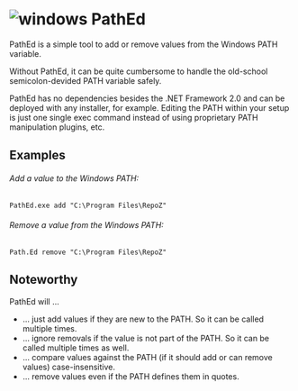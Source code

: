# ![windows][windows] PathEd

PathEd is a simple tool to add or remove values from the Windows PATH variable.

Without PathEd, it can be quite cumbersome to handle the old-school semicolon-devided PATH variable safely. 

PathEd has no dependencies besides the .NET Framework 2.0 and can be deployed with any installer, for example.
Editing the PATH within your setup is just one single exec command instead of using proprietary PATH manipulation plugins, etc.

## Examples
###### Add a value to the Windows PATH:
`PathEd.exe add "C:\Program Files\RepoZ"`

###### Remove a value from the Windows PATH:
`Path.Ed remove "C:\Program Files\RepoZ"`

## Noteworthy

PathEd will ...
- ... just add values if they are new to the PATH. So it can be called multiple times.
- ... ignore removals if the value is not part of the PATH. So it can be called multiple times as well.
- ... compare values against the PATH (if it should add or can remove values) case-insensitive.
- ... remove values even if the PATH defines them in quotes.

[windows]: https://raw.githubusercontent.com/MarcBruins/awesome-xamarin/master/images/windows.png
